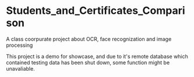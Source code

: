 # Students_and_Certificates_Comparison
A class coorpurate project about OCR, face recognization and image processing

This project is a demo for showcase, and due to it's remote database which contained testing data has been shut down, some function might be unavaliable.

